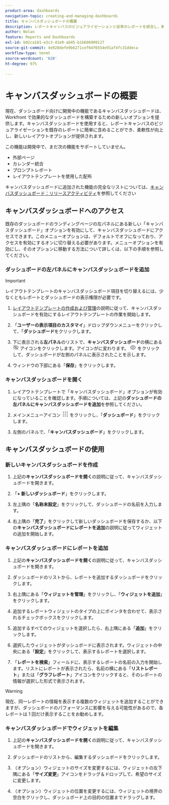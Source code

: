 ```yaml
---
product-area: dashboards
navigation-topic: creating-and-managing-dashboards
title: キャンバスダッシュボードの概要
description: レポートキャンバスのビジュアライゼーションと従来のレポートを統合し、新しいレイアウトオプションを備えたキャンバスダッシュボードを作成できます。
author: Nolan
feature: Reports and Dashboards
exl-id: b02ca181-e3c3-41e9-ab45-b1b606909127
source-git-commit: 4e928defe9b6271cef64f6554e91af4fc31ddeca
workflow-type: tm+mt
source-wordcount: '628'
ht-degree: 97%

---
```


# キャンバスダッシュボードの概要

<!-- Audited: 12/2023 -->

現在、ダッシュボード向けに開発中の機能であるキャンバスダッシュボードは、Workfront で効果的なダッシュボードを構築するための新しいオプションを提供します。キャンバスダッシュボードを使用すると、レポートキャンバスのビジュアライゼーションを既存のレポートに簡単に含めることができ、柔軟性が向上し、新しいレイアウトオプションが提供されます。

この機能は開発中で、まだ次の機能をサポートしていません。
* 外部ページ
* カレンダー統合
* プロンプトレポート
* レイアウトテンプレートを使用した配布

キャンバスダッシュボードに追加された機能の完全なリストについては、[キャンバスダッシュボード：リリースアクティビティ](/help/quicksilver/product-announcements/betas/canvas-dashboards-beta/canvas-dashboards-release-activity.md)を参照してください

## キャンバスダッシュボードへのアクセス

既存のダッシュボードのランディングページの左パネルにある新しい「キャンバスダッシュボード」オプションを有効にして、キャンバスダッシュボードにアクセスできます。このメニューオプションは、デフォルトでオフになっており、アクセスを有効にするオンに切り替える必要があります。メニューオプションを有効にし、そのオプションに移動する方法について詳しくは、以下の手順を参照してください。

### ダッシュボードの左パネルにキャンバスダッシュボードを追加

>[!IMPORTANT]
>
>レイアウトテンプレートのキャンバスダッシュボード項目を切り替えるには、少なくともレポートとダッシュボードの表示権限が必要です。

1. [レイアウトテンプレートの作成および管理](../../../administration-and-setup/customize-workfront/use-layout-templates/create-and-manage-layout-templates.md)の説明に従って、キャンバスダッシュボードを有効にするレイアウトテンプレートの作業を開始します。

1. 「**ユーザーの表示項目のカスタマイ**」ドロップダウンメニューをクリックして、「**ダッシュボード**&#x200B;をクリックします。

1. 下に表示される&#x200B;**左パネル**&#x200B;のリストで、**キャンバスダッシュボード**&#x200B;の横にある ![](assets/delete-secondary-nav-item.png) アイコンをクリックします。アイコンがに変わります。 ![](assets/add-secondary-nav-item.png) をクリックして、ダッシュボードが左側のパネルに表示されたことを示します。

1. ウィンドウの下部にある「**保存**」をクリックします。

### キャンバスダッシュボードを開く

1. レイアウトテンプレートで「キャンバスダッシュボード」オプションが有効になっていることを確認します。手順については、上記の&#x200B;**ダッシュボードの左パネルにキャンバスダッシュボードを追加**&#x200B;を参照してください。

1. メインメニューアイコン ![](assets/main-menu-icon.png) をクリックし、「**ダッシュボード**」をクリックします。

1. 左側のパネルで、「**キャンバスダッシュボード**」をクリックします。

## キャンバスダッシュボードの使用

### 新しいキャンバスダッシュボードを作成

1. 上記の&#x200B;**キャンバスダッシュボードを開く**&#x200B;の説明に従って、キャンバスダッシュボードを開きます。

1. 「**+ 新しいダッシュボード**」をクリックします。

1. 左上隅の「**名称未設定**」をクリックして、ダッシュボードの名前を入力します。

1. 右上隅の「**完了**」をクリックして新しいダッシュボードを保存するか、以下の&#x200B;**キャンバスダッシュボードにレポートを追加**&#x200B;の説明に従ってウィジェットの追加を開始します。

### キャンバスダッシュボードにレポートを追加

1. 上記の&#x200B;**キャンバスダッシュボードを開く**&#x200B;の説明に従って、キャンバスダッシュボードを開きます。

1. ダッシュボードのリストから、レポートを追加するダッシュボードをクリックします。

1. 右上隅にある「**ウィジェットを管理**」をクリックし、「**ウィジェットを追加**」をクリックします。

1. 追加するレポートウィジェットのタイプの上にポインタを合わせて、表示されるチェックボックスをクリックします。

1. 追加するすべてのウィジェットを選択したら、右上隅にある「**追加**」をクリックします。

1. 選択したウィジェットがダッシュボードに表示されます。ウィジェットの中央にある「**設定**」をクリックして、表示するレポートを選択します。

1. 「**レポートを検索**」フィールドに、表示するレポートの名前の入力を開始します。リストにレポートが表示されたら、名前の横にある「**リストレポート**」または「**グラフレポート**」アイコンをクリックすると、そのレポートの情報が選択した形式で表示されます。

>[!WARNING]
> 現在、同一レポートの情報を表示する複数のウィジェットを追加することができますが、ダッシュボードのパフォーマンスに影響を与える可能性があるので、各レポートは 1 回だけ表示することをお勧めします。

### キャンバスダッシュボードでウィジェットを編集

1. 上記の&#x200B;**キャンバスダッシュボードを開く**&#x200B;の説明に従って、キャンバスダッシュボードを開きます。

1. ダッシュボードのリストから、編集するダッシュボードをクリックします。

1. （オプション）ウィジェットのサイズを変更するには、ウィジェットの左下隅にある「**サイズ変更**」アイコンをドラッグ＆ドロップして、希望のサイズに変更します。

1. （オプション）ウィジェットの位置を変更するには、ウィジェットの境界の空白をクリックし、ダッシュボード上の目的の位置までドラッグします。
